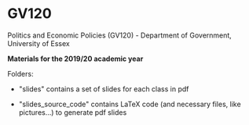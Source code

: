 # GV120
Politics and Economic Policies (GV120) - Department of Government, University of Essex

**Materials for the 2019/20 academic year**

Folders:

- "slides" contains a set of slides for each class in pdf

- "slides_source_code" contains LaTeX code (and necessary files, like pictures...) to generate pdf slides
